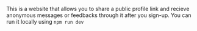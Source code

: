 This is a website that allows you to share a public profile link and recieve anonymous messages or feedbacks through it after you sign-up.
You can run it locally using `npm run dev`